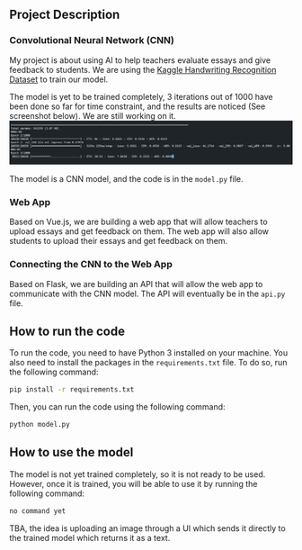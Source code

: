 ## Project Description

### Convolutional Neural Network (CNN)

My project is about using AI to help teachers evaluate essays and give feedback to students. We are using the [Kaggle Handwriting Recognition Dataset](https://www.kaggle.com/datasets/landlord/handwriting-recognition) to train our model.

The model is yet to be trained completely, 3 iterations out of 1000 have been done so far for time constraint, and the results are noticed (See screenshot below). We are still working on it.
![Alt text](image.png)

The model is a CNN model, and the code is in the `model.py` file. 

### Web App

Based on Vue.js, we are building a web app that will allow teachers to upload essays and get feedback on them. The web app will also allow students to upload their essays and get feedback on them.

### Connecting the CNN to the Web App

Based on Flask, we are building an API that will allow the web app to communicate with the CNN model. The API will eventually be in the `api.py` file.

## How to run the code

To run the code, you need to have Python 3 installed on your machine. You also need to install the packages in the `requirements.txt` file. To do so, run the following command:

```bash
pip install -r requirements.txt
```

Then, you can run the code using the following command:

```bash
python model.py
```

## How to use the model

The model is not yet trained completely, so it is not ready to be used. However, once it is trained, you will be able to use it by running the following command:

```bash
no command yet 
```

TBA, the idea is uploading an image through a UI which sends it directly to the trained model which returns it as a text.

